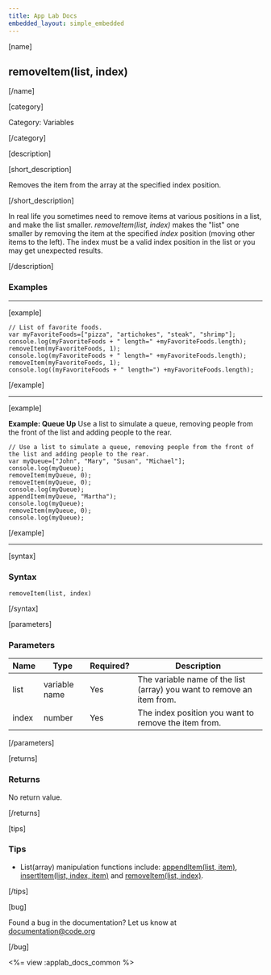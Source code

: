 ```yaml
---
title: App Lab Docs
embedded_layout: simple_embedded
---
```


[name]

## removeItem(list, index)

[/name]

[category]

Category: Variables

[/category]

[description]

[short_description]

Removes the item from the array at the specified index position.

[/short_description]

In real life you sometimes need to remove items at various positions in a list, and make the list smaller. *removeItem(list, index)* makes the "list" one smaller by removing the item at the specified *index* position (moving other items to the left). The index must be a valid index position in the list or you may get unexpected results.

[/description]

### Examples
____________________________________________________

[example]

```
// List of favorite foods.
var myFavoriteFoods=["pizza", "artichokes", "steak", "shrimp"];
console.log(myFavoriteFoods + " length=" +myFavoriteFoods.length);
removeItem(myFavoriteFoods, 1);
console.log(myFavoriteFoods + " length=" +myFavoriteFoods.length);
removeItem(myFavoriteFoods, 1);
console.log((myFavoriteFoods + " length=") +myFavoriteFoods.length);
```

[/example]

____________________________________________________

[example]

**Example: Queue Up** Use a list to simulate a queue, removing people from the front of the list and adding people to the rear.

```
// Use a list to simulate a queue, removing people from the front of the list and adding people to the rear.
var myQueue=["John", "Mary", "Susan", "Michael"];
console.log(myQueue);
removeItem(myQueue, 0);
removeItem(myQueue, 0);
console.log(myQueue);
appendItem(myQueue, "Martha");
console.log(myQueue);
removeItem(myQueue, 0);
console.log(myQueue);
```

[/example]

____________________________________________________

[syntax]

### Syntax

```
removeItem(list, index)
```

[/syntax]

[parameters]

### Parameters

| Name  | Type | Required? | Description |
|-----------------|------|-----------|-------------|
| list | variable name | Yes | The variable name of the list (array) you want to remove an item from. |
| index | number  | Yes | The index position you want to remove the item from. |

[/parameters]

[returns]

### Returns
No return value.

[/returns]

[tips]

### Tips
- List(array) manipulation functions include: [appendItem(list, item)](/applab/docs/appendItem), [insertItem(list, index, item)](/applab/docs/insertItem) and [removeItem(list, index)](/applab/docs/removeItem).

[/tips]

[bug]

Found a bug in the documentation? Let us know at documentation@code.org

[/bug]

<%= view :applab_docs_common %>

